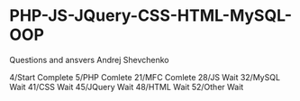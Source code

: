 # PHP-JS-JQuery-CSS-HTML-MySQL-OOP
Questions and ansvers
Andrej Shevchenko

4/Start Complete
5/PHP Comlete
21/MFC Comlete
28/JS Wait
32/MySQL Wait
41/CSS Wait
45/JQuery Wait
48/HTML Wait
52/Other Wait
